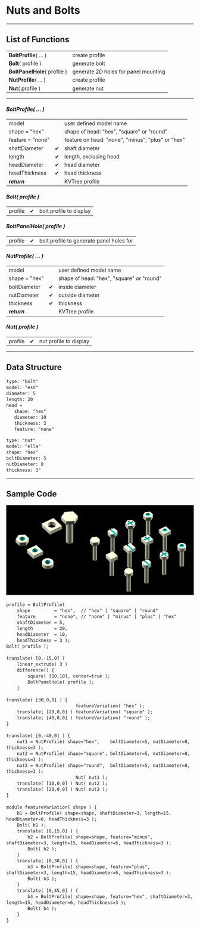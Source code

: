 # Nuts and Bolts

---
## List of Functions
<table>
<tr><td><b>BoltProfile</b>( ... )</td><td>create profile</td></tr>
<tr><td><b>Bolt</b>( profile )</td><td>generate bolt</td></tr>
<tr><td><b>BoltPanelHole</b>( profile )</td><td>generate 2D holes for panel mounting</td></tr>
<tr><td><b>NutProfile</b>( ... )</td><td>create profile</td></tr>
<tr><td><b>Nut</b>( profile )</td><td>generate nut</td></tr>
</table>

---
#### _BoltProfile( ... )_
<table>
<tr><td>model           <td>        <td>user defined model name
<tr><td>shape = "hex"   <td>        <td>shape of head: "hex", "square" or "round"
<tr><td>feature = "none"<td>        <td>feature on head: "none", "minus", "plus" or "hex"
<tr><td>shaftDiameter   <td>&#10004;<td>shaft diameter
<tr><td>length          <td>&#10004;<td>length, exclusing head
<tr><td>headDiameter    <td>&#10004;<td>head diameter
<tr><td>headThickness   <td>&#10004;<td>head thickness
<tr><td colspan="2"><b><i>return    <td>KVTree profile
</table>

#### _Bolt( profile )_
<table>
<tr><td>profile<td>&#10004;<td>bolt profile to display
</table>

#### _BoltPanelHole( profile )_
<table>
<tr><td>profile<td>&#10004;<td>bolt profile to generate panel holes for
</table>

#### _NutProfile( ... )_
<table>
<tr><td>model        <td>        <td>user defined model name
<tr><td>shape = "hex"<td>        <td>shape of head: "hex", "square" or "round"
<tr><td>boltDiameter <td>&#10004;<td>inside diameter
<tr><td>nutDiameter  <td>&#10004;<td>outside diameter
<tr><td>thickness    <td>&#10004;<td>thickness
<tr><td colspan="2"><b><i>return<td>KVTree profile
</table>

#### _Nut( profile )_
<table>
<tr><td>profile<td>&#10004;<td>nut profile to display
</table>
</details>

---
## Data Structure
```
type: "bolt"
model: "esV"
diameter: 5
length: 20
head =
   shape: "hex"
   diameter: 10
   thickness: 3
   feature: "none"
```
```
type: "nut"
model: "ella"
shape: "hex"
boltDiameter: 5
nutDiameter: 8
thickness: 3"
```

---
## Sample Code
![photo](/images/nuts-bolts.png)

```
profile = BoltProfile(
    shape         = "hex",  // "hex" | "square" | "round" 
    feature       = "none", // "none" | "minus" | "plus" | "hex"
    shaftDiameter = 5,
    length        = 20,
    headDiameter  = 10,
    headThickness = 3 );
Bolt( profile );

translate( [0,-15,0] )
    linear_extrude( 3 )
    difference() {
        square( [10,10], center=true );
        BoltPanelHole( profile );
    }

translate( [30,0,0] ) {
                          featureVariation( "hex" );
    translate( [20,0,0] ) featureVariation( "square" );
    translate( [40,0,0] ) featureVariation( "round" );
}

translate( [0,-40,0] ) {
    nut1 = NutProfile( shape="hex",    boltDiameter=5, nutDiameter=8, thickness=3 );
    nut2 = NutProfile( shape="square", boltDiameter=5, nutDiameter=8, thickness=3 );
    nut3 = NutProfile( shape="round",  boltDiameter=5, nutDiameter=8, thickness=3 );
                          Nut( nut1 );
    translate( [10,0,0] ) Nut( nut2 );
    translate( [20,0,0] ) Nut( nut3 );
}

module featureVariation( shape ) {
    b1 = BoltProfile( shape=shape, shaftDiameter=3, length=15, headDiameter=6, headThickness=3 );
    Bolt( b1 );
    translate( [0,15,0] ) {
        b2 = BoltProfile( shape=shape, feature="minus", shaftDiameter=3, length=15, headDiameter=6, headThickness=3 );
        Bolt( b2 );
    }
    translate( [0,30,0] ) {
        b3 = BoltProfile( shape=shape, feature="plus", shaftDiameter=3, length=15, headDiameter=6, headThickness=3 );
        Bolt( b3 );
    }
    translate( [0,45,0] ) {
        b4 = BoltProfile( shape=shape, feature="hex", shaftDiameter=3, length=15, headDiameter=6, headThickness=3 );
        Bolt( b4 );
    }
}
```
